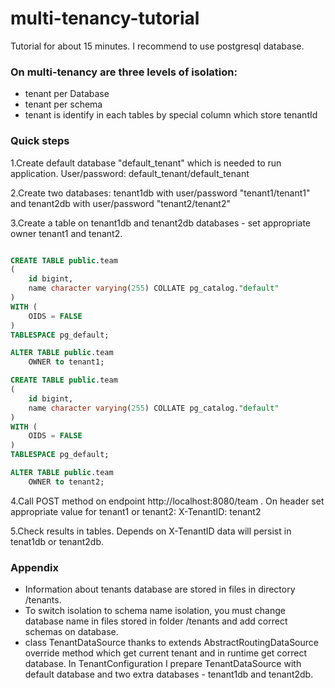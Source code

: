 # multi-tenancy-tutorial
Tutorial for about 15 minutes. I recommend to use postgresql database.

### On multi-tenancy are three levels of isolation:
- tenant per Database
- tenant per schema
- tenant is identify in each tables by special column which store tenantId

### Quick steps
1.Create default database "default_tenant" which is needed to run application. User/password: default_tenant/default_tenant
 
2.Create two databases: tenant1db with user/password "tenant1/tenant1" and tenant2db with user/password "tenant2/tenant2"

3.Create a table on tenant1db and tenant2db databases - set appropriate owner tenant1 and tenant2.
```sql

CREATE TABLE public.team
(
	id bigint,
    name character varying(255) COLLATE pg_catalog."default"
)
WITH (
    OIDS = FALSE
)
TABLESPACE pg_default;

ALTER TABLE public.team
    OWNER to tenant1;
```
```sql
CREATE TABLE public.team
(
	id bigint,
    name character varying(255) COLLATE pg_catalog."default"
)
WITH (
    OIDS = FALSE
)
TABLESPACE pg_default;

ALTER TABLE public.team
    OWNER to tenant2;
```
4.Call POST method on endpoint http://localhost:8080/team . On header set appropriate value for tenant1 or tenant2: 
X-TenantID: tenant2
 
5.Check results in tables. Depends on X-TenantID data will persist in tenat1db or tenant2db.

### Appendix
- Information about tenants database are stored in files in directory /tenants.
- To switch isolation to schema name isolation, you must change database name in files stored in folder /tenants and add correct schemas on database. 
- class TenantDataSource thanks to extends AbstractRoutingDataSource override method which get current tenant and in runtime get correct database. In TenantConfiguration I prepare TenantDataSource with default database and two extra databases - tenant1db and tenant2db. 
 
